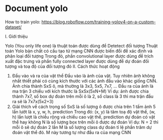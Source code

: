 # Document yolo
How to train yolo: https://blog.roboflow.com/training-yolov4-on-a-custom-dataset/

I. Giới thiệu

Yolo (You only life one) là thuật toán được dùng để Detetect đối tượng
Thuật toán Yolo bản chất có cấu tạo từ mạng CNN được biến đổi để xác định và phân loại đối tượng
Trong đó, phần convolutional layer được dùng để trích xuất đặc trưng và phần fully connected layer được dùng để dự đoán đối tượng và toạ độ của đối tượng đó
II. Cách thức hoạt động

1. Đầu vào và ra của vật thể
Đầu vào là ảnh của vật. Tuy nhiên ảnh không nhất thiết phải có cùng kích thước với các ảnh đầu vào khác giống CNN. Ảnh chia thành SxS ô, mà thường là 3x3, 5x5, 7x7, ...
Đầu ra của ảnh là ma trận 3 chiều với kích thước là SxSx(5xN+M)
Ví dụ: ảnh được chia thành 7x7, số box dự đoán trên mỗi ô là 2, số class là 3 thì ma trận đầu ra sẽ là 7x7x(5x2+3)
2. Giải thích về cách trọng số
SxS là số lượng ô được chia trên 1 tấm ảnh
5 lần lướt là x, y, w, h, prediction
Trong đó: (x, y) là tâm toạ độ vật thể, (w, h) lần lượt là chiều rộng và chiều cao vật thể, prediction dự đoán có vật thể hay không
N là số lượng box trên mỗi ô được dự đoán
Ví dụ: N = 2 thì mỗi ô sẽ dự đoán 2 lần
M là số lượng class dự đoán tỉ lệ phần trăm dự đoán vật thể đó. M này tương tự như đầu ra của mạng CNN
